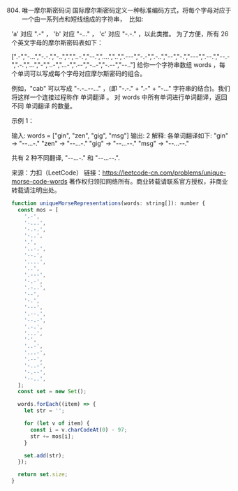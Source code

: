 804. 唯一摩尔斯密码词
     国际摩尔斯密码定义一种标准编码方式，将每个字母对应于一个由一系列点和短线组成的字符串，  比如:

'a' 对应 ".-" ，
'b' 对应 "-..." ，
'c' 对应 "-.-." ，以此类推。
为了方便，所有 26 个英文字母的摩尔斯密码表如下：

[".-","-...","-.-.","-..",".","..-.","--.","....","..",".---","-.-",".-..","--","-.","---",".--.","--.-",".-.","...","-","..-","...-",".--","-..-","-.--","--.."]
给你一个字符串数组 words ，每个单词可以写成每个字母对应摩尔斯密码的组合。

例如，"cab" 可以写成 "-.-..--..." ，(即 "-.-." + ".-" + "-..." 字符串的结合)。我们将这样一个连接过程称作 单词翻译 。
对 words 中所有单词进行单词翻译，返回不同 单词翻译 的数量。



示例 1：

输入: words = ["gin", "zen", "gig", "msg"]
输出: 2
解释:
各单词翻译如下:
"gin" -> "--...-."
"zen" -> "--...-."
"gig" -> "--...--."
"msg" -> "--...--."

共有 2 种不同翻译, "--...-." 和 "--...--.".

来源：力扣（LeetCode）
链接：https://leetcode-cn.com/problems/unique-morse-code-words
著作权归领扣网络所有。商业转载请联系官方授权，非商业转载请注明出处。

```js
function uniqueMorseRepresentations(words: string[]): number {
  const mos = [
    '.-',
    '-...',
    '-.-.',
    '-..',
    '.',
    '..-.',
    '--.',
    '....',
    '..',
    '.---',
    '-.-',
    '.-..',
    '--',
    '-.',
    '---',
    '.--.',
    '--.-',
    '.-.',
    '...',
    '-',
    '..-',
    '...-',
    '.--',
    '-..-',
    '-.--',
    '--..',
  ];
  const set = new Set();

  words.forEach((item) => {
    let str = '';

    for (let v of item) {
      const i = v.charCodeAt(0) - 97;
      str += mos[i];
    }

    set.add(str);
  });

  return set.size;
}
```

